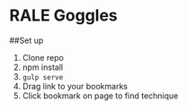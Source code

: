 # RALE Goggles
##Set up
1. Clone repo
2. npm install
3. `gulp serve`
4. Drag link to your bookmarks
5. Click bookmark on page to find technique
